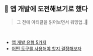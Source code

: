 ## 📱 앱 개발에 도전해보기로 했다

> 그 전에 아티클을 읽어보면서 워밍업..🥷

<br>

- [앱 개발 유형 5가지](https://github.com/Doeunnkimm/Frontend/blob/main/app-development/%40NOTE/%EC%95%B1_%EA%B0%9C%EB%B0%9C_%EC%9C%A0%ED%98%95_5%EA%B0%80%EC%A7%80.md)
- [어떤 도구를 사용해야 할지 결정해보자]()
